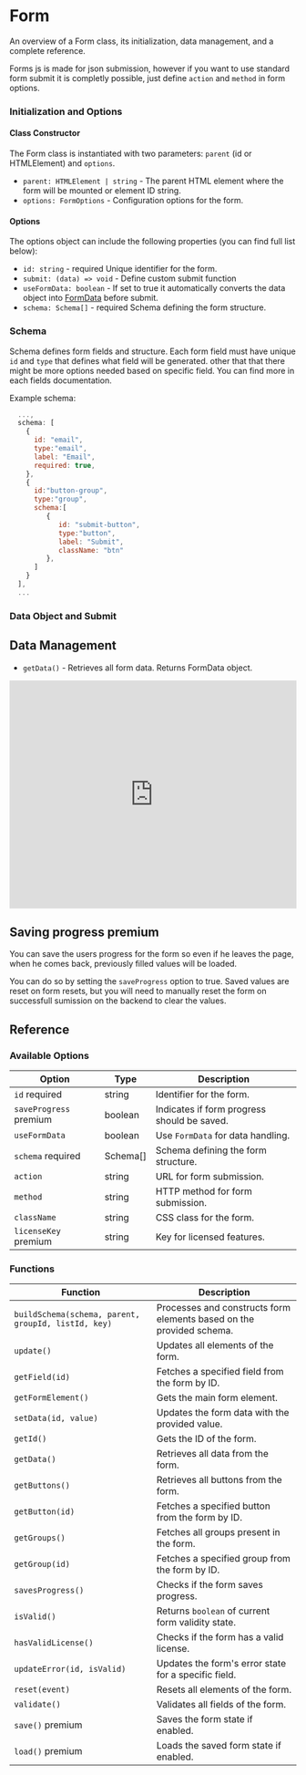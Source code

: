 # Form

An overview of a Form class, its initialization, data management, and a complete reference.

Forms js is made for json submission, however if you want to use standard form submit it is completly possible, just define `action` and `method` in form options.

### Initialization and Options

#### Class Constructor

The Form class is instantiated with two parameters: `parent` (id or HTMLElement) and `options`.

- `parent: HTMLElement | string` - The parent HTML element where the form will be mounted or element ID string.
- `options: FormOptions` - Configuration options for the form.

#### Options

The options object can include the following properties (you can find full list below):

- `id: string` - <span class="badge warning">required</span> Unique identifier for the form.
- `submit: (data) => void` - Define custom submit function
- `useFormData: boolean` - If set to true it automatically converts the data object into <a href="https://developer.mozilla.org/en-US/docs/Web/API/FormData" target="_blank">FormData</a> before submit.
- `schema: Schema[]` - <span class="badge warning">required</span> Schema defining the form structure.

### Schema

Schema defines form fields and structure. Each form field must have unique `id` and `type` that defines what field will be generated. other that that there might be more options needed based on specific field. You can find more in each fields documentation.

Example schema:
```js
  ...,
  schema: [
    {
      id: "email",
      type:"email",
      label: "Email",
      required: true,
    },
    {
      id:"button-group",
      type:"group",
      schema:[
         {
            id: "submit-button",
            type:"button",
            label: "Submit",
            className: "btn"
         },
      ]
    }
  ],
  ...
```

### Data Object and Submit

## Data Management

- `getData()` - Retrieves all form data. Returns FormData object.

<iframe height="400" style="width: 100%;" scrolling="no" title="forms.js - form submit example" src="https://codepen.io/trilmatic/embed/bGzJgjB?default-tab=js%2Cresult" frameborder="no" loading="lazy" allowtransparency="true" allowfullscreen="true">
  See the Pen <a href="https://codepen.io/trilmatic/pen/bGzJgjB">
  forms.js - form submit example</a> by Trilmatic (<a href="https://codepen.io/trilmatic">@trilmatic</a>)
  on <a href="https://codepen.io">CodePen</a>.
</iframe>

## Saving progress <span class="badge primary">premium</span>

You can save the users progress for the form so even if he leaves the page, when he comes back, previously filled values will be loaded.

You can do so by setting the `saveProgress` option to true. Saved values are reset on form resets, but you will need to manually reset the form on successfull sumission on the backend to clear the values.

## Reference

### Available Options

<table>
  <thead>
    <tr>
      <th>Option</th>
      <th>Type</th>
      <th>Description</th>
    </tr>
  </thead>
  <tbody>
    <tr>
      <td><code>id</code> <span class="badge warning">required</span></td>
      <td>string</td>
      <td>Identifier for the form.</td>
    </tr>
    <tr>
      <td><code>saveProgress</code> <span class="badge primary">premium</span></td>
      <td>boolean</td>
      <td>Indicates if form progress should be saved.</td>
    </tr>
    <tr>
      <td><code>useFormData</code></td>
      <td>boolean</td>
      <td>Use <code>FormData</code> for data handling.</td>
    </tr>
    <tr>
      <td><code>schema</code> <span class="badge warning">required</span></td>
      <td>Schema[]</td>
      <td>Schema defining the form structure.</td>
    </tr>
    <tr>
      <td><code>action</code></td>
      <td>string</td>
      <td>URL for form submission.</td>
    </tr>
    <tr>
      <td><code>method</code></td>
      <td>string</td>
      <td>HTTP method for form submission.</td>
    </tr>
    <tr>
      <td><code>className</code></td>
      <td>string</td>
      <td>CSS class for the form.</td>
    </tr>
    <tr>
      <td><code>licenseKey</code> <span class="badge primary">premium</span></td>
      <td>string</td>
      <td>Key for licensed features.</td>
    </tr>
  </tbody>
</table>

### Functions

<table>
  <thead>
    <tr>
      <th>Function</th>
      <th>Description</th>
    </tr>
  </thead>
  <tbody>
    <tr>
      <td><code>buildSchema(schema, parent, groupId, listId, key)</code></td>
      <td>Processes and constructs form elements based on the provided schema.</td>
    </tr>
    <tr>
      <td><code>update()</code></td>
      <td>Updates all elements of the form.</td>
    </tr>
    <tr>
      <td><code>getField(id)</code></td>
      <td>Fetches a specified field from the form by ID.</td>
    </tr>
    <tr>
      <td><code>getFormElement()</code></td>
      <td>Gets the main form element.</td>
    </tr>
    <tr>
      <td><code>setData(id, value)</code></td>
      <td>Updates the form data with the provided value.</td>
    </tr>
    <tr>
      <td><code>getId()</code></td>
      <td>Gets the ID of the form.</td>
    </tr>
    <tr>
      <td><code>getData()</code></td>
      <td>Retrieves all data from the form.</td>
    </tr>
    <tr>
      <td><code>getButtons()</code></td>
      <td>Retrieves all buttons from the form.</td>
    </tr>
    <tr>
      <td><code>getButton(id)</code></td>
      <td>Fetches a specified button from the form by ID.</td>
    </tr>
    <tr>
      <td><code>getGroups()</code></td>
      <td>Fetches all groups present in the form.</td>
    </tr>
    <tr>
      <td><code>getGroup(id)</code></td>
      <td>Fetches a specified group from the form by ID.</td>
    </tr>
    <tr>
      <td><code>savesProgress()</code></td>
      <td>Checks if the form saves progress.</td>
    </tr>
    <tr>
      <td><code>isValid()</code></td>
      <td>Returns <code>boolean</code> of current form validity state.</td>
    </tr>
    <tr>
      <td><code>hasValidLicense()</code></td>
      <td>Checks if the form has a valid license.</td>
    </tr>
    <tr>
      <td><code>updateError(id, isValid)</code></td>
      <td>Updates the form's error state for a specific field.</td>
    </tr>
    <tr>
      <td><code>reset(event)</code></td>
      <td>Resets all elements of the form.</td>
    </tr>
    <tr>
      <td><code>validate()</code></td>
      <td>Validates all fields of the form.</td>
    </tr>
    <tr>
      <td><code>save()</code> <span class="badge primary">premium</span></td>
      <td>Saves the form state if enabled.</td>
    </tr>
    <tr>
      <td><code>load()</code> <span class="badge primary">premium</span></td>
      <td>Loads the saved form state if enabled.</td>
    </tr>
  </tbody>
</table>
